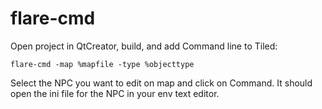 # flare-cmd

Open project in QtCreator, build, and add Command line to Tiled:

```
flare-cmd -map %mapfile -type %objecttype
```

Select the NPC you want to edit on map and click on Command. It should open the ini file for the NPC in your env text editor.
